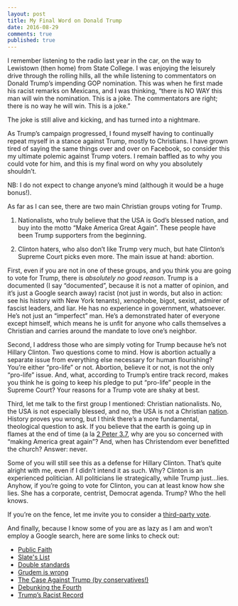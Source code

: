 ```yaml
---
layout: post
title: My Final Word on Donald Trump
date: 2016-08-29
comments: true
published: true
---
```



I remember listening to the radio last year in the car, on the way to Lewistown (then home) from State College. I was enjoying the leisurely drive through the rolling hills, all the while listening to commentators on Donald Trump’s impending GOP nomination. This was when he first made his racist remarks on Mexicans, and I was thinking, “there is NO WAY this man will win the nomination. This is a joke. The commentators are right; there is no way he will win. This is a joke.”

The joke is still alive and kicking, and has turned into a nightmare.

As Trump’s campaign progressed, I found myself having to continually repeat myself in a stance against Trump, mostly to Christians. I have grown tired of saying the same things over and over on Facebook, so consider this my ultimate polemic against Trump voters. I remain baffled as to why you could vote for him, and this is my final word on why you absolutely shouldn’t.

NB: I do not expect to change anyone’s mind (although it would be a huge bonus!).

As far as I can see, there are two main Christian groups voting for Trump.

1. Nationalists, who truly believe that the USA is God’s blessed nation, and buy into the motto “Make America Great Again”. These people have been Trump supporters from the beginning.

2. Clinton haters, who also don’t like Trump very much, but hate Clinton’s Supreme Court picks even more. The main issue at hand: abortion.

First, even if you are not in one of these groups, and you think you are going to vote for Trump, there is _absolutely no good reason_. Trump is a documented (I say “documented”, because it is not a matter of opinion, and it’s just a Google search away) racist (not just in words, but also in action: see his history with New York tenants), xenophobe, bigot, sexist, admirer of fascist leaders, and liar. He has no experience in government, whatsoever. He’s not just an “imperfect” man. He’s a demonstrated hater of everyone except himself, which means he is unfit for anyone who calls themselves a Christian and carries around the mandate to love one’s neighbor.

Second, I address those who are simply voting for Trump because he’s not Hillary Clinton. Two questions come to mind. How is abortion actually a separate issue from everything else necessary for human flourishing? You’re either “pro-life” or not. Abortion, believe it or not, is not the only “pro-life” issue. And, what, according to Trump’s entire track record, makes you think he is going to keep his pledge to put “pro-life” people in the Supreme Court? Your reasons for a Trump vote are shaky at best.

Third, let me talk to the first group I mentioned: Christian nationalists. No, the USA is not especially blessed, and no, the USA is not a Christian [nation](https://sabrinapeters.net/2015/07/02/i-pledge-allegiance/). History proves you wrong, but I think there’s a more fundamental, theological question to ask. If you believe that the earth is going up in flames at the end of time (a la [2 Peter 3.7](https://www.biblegateway.com/passage/?search=2+Peter+3), why are you so concerned with “making America great again”? And, when has Christendom ever benefitted the church? Answer: never.

Some of you will still see this as a defense for Hillary Clinton. That’s quite alright with me, even if I didn’t intend it as such. Why? Clinton is an experienced politician. All politicians lie strategically, while Trump just…lies. Anyhow, if you’re going to vote for Clinton, you can at least know how she lies. She has a corporate, centrist, Democrat agenda. Trump? Who the hell knows.

If you’re on the fence, let me invite you to consider a [third-party vote](https://medium.com/@katylevinson/why-you-can-and-should-vote-3rd-party-in-some-states-908326575c6b#.di000g393).

And finally, because I know some of you are as lazy as I am and won’t employ a Google search, here are some links to check out:

- [Public Faith](http://www.publicfaith.us/)
- [Slate's List](http://www.slate.com/articles/news_and_politics/cover_story/2016/07/donald_trump_is_unfit_to_be_president_here_are_141_reasons_why.html)
- [Double standards](http://www.theatlantic.com/politics/archive/2016/08/evangelical-christians-trump-bill-clinton-apology/495224/)
- [Grudem is wrong](http://www.patheos.com/blogs/eidos/2016/07/a-good-man-justifies-a-wicked-deed-grudem-on-trump/)
- [The Case Against Trump (by conservatives!)](http://theresurgent.com/the-case-against-trump/)
- [Debunking the Fourth](http://universityabbey.org/blog/8th-annual-debunking-the-fourth/)
- [Trump’s Racist Record](http://www.nytimes.com/2016/07/24/opinion/sunday/is-donald-trump-a-racist.html?_r=0)
